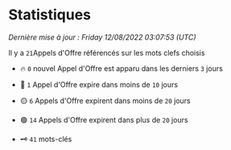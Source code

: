 # Statistiques


_Dernière mise à jour : Friday 12/08/2022 03:07:53 (UTC)_ 

Il y a `21`Appels d'Offre référencés sur les mots clefs choisis

- 🔥 `0` nouvel Appel d'Offre est apparu dans les derniers `3` jours
- 🔴  `1` Appel d'Offre expire dans moins de `10` jours
- 🟡  `6` Appels d'Offre expirent dans moins de `20` jours
- 🟢  `14` Appels d'Offre expirent dans plus de `20` jours

- 🗝 `41` mots-clés